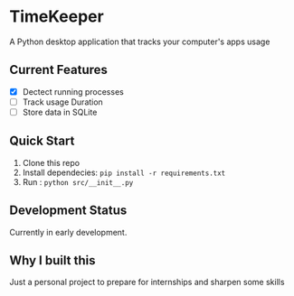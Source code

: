 # TimeKeeper
A Python desktop application that tracks your computer's apps usage

## Current Features
- [x] Dectect running processes
-  [ ] Track usage Duration
- [ ] Store data in SQLite

## Quick Start
1. Clone this repo
2. Install dependecies: `pip install -r requirements.txt`
3. Run :  `python src/__init__.py`

## Development Status
Currently in early development.

## Why I built this
Just a personal project to prepare for internships and sharpen some skills
